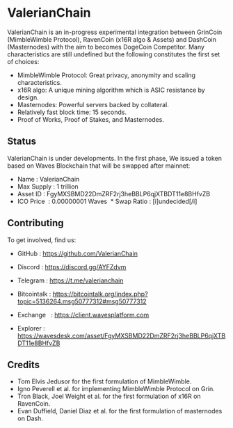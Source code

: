 # ValerianChain

ValerianChain is an in-progress experimental integration between GrinCoin (MimbleWimble Protocol), RavenCoin (x16R algo & Assets) and DashCoin (Masternodes) with the aim to becomes DogeCoin Competitor. Many characteristics are still undefined but the following constitutes the first set of choices:

  * MimbleWimble Protocol: Great privacy, anonymity and scaling characteristics.
  * x16R algo: A unique mining algorithm which is ASIC resistance by design.
  * Masternodes: Powerful servers backed by collateral.
  * Relatively fast block time: 15 seconds.
  * Proof of Works, Proof of Stakes, and Masternodes.
  

## Status

ValerianChain is under developments. In the first phase, We issued a token based on Waves Blockchain that will be swapped after mainnet:

  * Name       : ValerianChain 
  * Max Supply : 1 trillion
  * Asset ID   : FgyMXSBMD22DmZRF2rj3heBBLP6qjXTBDT11e8BHfvZB
  * ICO Price  : 0.00000001 Waves
  * Swap Ratio : [i]undecided[/i]

## Contributing

To get involved, find us:

* GitHub      : https://github.com/ValerianChain
* Discord     : https://discord.gg/AYFZdvm
* Telegram    : https://t.me/valerianchain
* Bitcointalk : https://bitcointalk.org/index.php?topic=5136264.msg50777312#msg50777312

* Exchange    : https://client.wavesplatform.com
* Explorer    : https://wavesdesk.com/asset/FgyMXSBMD22DmZRF2rj3heBBLP6qjXTBDT11e8BHfvZB 

## Credits

* Tom Elvis Jedusor for the first formulation of MimbleWimble.
* Igno Peverell et al. for implementing MimbleWimble Protocol on Grin.
* Tron Black, Joel Weight et al. for the first formulation of x16R on RavenCoin.
* Evan Duffield, Daniel Diaz et al. for the first formulation of masternodes on Dash.
